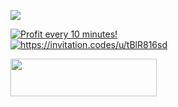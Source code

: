 <img
  align="center"
  src="https://github-readme-stats.vercel.app/api/top-langs/?username=ghjbku&show_icons=true&layout=compact"
/>

<a href="https://coin-farm.com/?en=windsake" target="_blank">
<img src="https://coin-farm.com/images/promo/en/728x90.gif"
alt="Profit every 10 minutes!"></a>

<br>

<a href="https://invitation.codes/u/tBlR816sd" target="_blank">
 <img src="https://invitation.codes/api/widgets/badge/profile/tBlR816sd/color/invitation_codes_profile.svg?cta=offers" alt="https://invitation.codes/u/tBlR816sd"></a>
 
 <a target="_blank" href="https://xasic.io/ref/windsake"><img src="https://xasic.io/assets/banner/wb/banner_234_x_60.gif" alt="" width="234" height="60" border="0" /></a>


